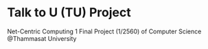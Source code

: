 # Talk to U (TU) Project
Net-Centric Computing 1 Final Project (1/2560) of Computer Science @Thammasat University
